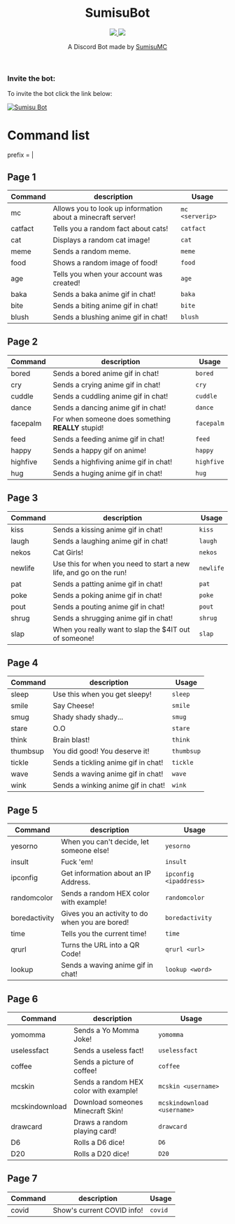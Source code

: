 <h1 align="center">
SumisuBot
</h1>

<p align="center">
  <a href="https://mhm.wtf/SumisuBot">
    <img src="https://healthchecks.io/badge/e4429cbd-b1f2-4564-b38c-ec211a/r6Yn3MA5.svg">
  </a>
  <a href="https://mhm.wtf/SumisuDC">
    <img src="https://img.shields.io/discord/850565832182464532?label=Discord&logo=Discord&logoColor=brightgreen">
  </a>
</p>

<p2 align="center">

A Discord Bot made by [SumisuMC](https://mhm.wtf/SumisuDC)

</p2>



<br />


### Invite the bot:
To invite the bot click the link below:

[![Sumisu Bot](https://img.shields.io/badge/Sumisu%20Bot-Invite-brightgreen)](https://mhm.wtf/SumisuBot)
<br />

# Command list
prefix = |

## Page 1
|	Command	| description	| Usage
|---------------|--------------------|--------------|
| mc <serverip>	|	Allows you to look up information about a minecraft server!	|	`mc <serverip> `	|
| catfact	|	Tells you a random fact about cats!	|	`catfact`	|
| cat	|	Displays a random cat image!	|	`cat`	|
| meme	|	Sends a random meme.	|	`meme`	|
| food	|	Shows a random image of food!	|	`food`	|
| age	|	Tells you when your account was created!	|	`age`	|
| baka	|	Sends a baka anime gif in chat!	|	`baka`	|
| bite	|	Sends a biting anime gif in chat!	|	`bite`	|
| blush	|	Sends a blushing anime gif in chat!	|   `blush`	|

## Page 2
|	Command	| description	| Usage
|---------------|--------------------|--------------|
| bored	|	Sends a bored anime gif in chat!	|	`bored`	|
| cry	|	Sends a crying anime gif in chat!	|	`cry`	|
| cuddle	|	Sends a cuddling anime gif in chat!	|	`cuddle`	|
| dance	|	Sends a dancing anime gif in chat!	|	`dance`	|
| facepalm	|	For when someone does something **REALLY** stupid!	|	`facepalm`	|
| feed	|	Sends a feeding anime gif in chat!	|	`feed`	|
| happy	|	Sends a happy gif on anime!	|	`happy`	|
| highfive	|	Sends a highfiving anime gif in chat!	|	`highfive`	|
| hug	|	Sends a huging anime gif in chat!	|	`hug`	|


## Page 3
|	Command	| description	| Usage
|---------------|--------------------|--------------|
| kiss	|	Sends a kissing anime gif in chat!	|	`kiss`	|
| laugh	|	Sends a laughing anime gif in chat!	|	`laugh`	|
| nekos	|	Cat Girls!	|	`nekos`	|
| newlife	|	Use this for when you need to start a new life, and go on the run!	|	`newlife`	|
| pat	|	Sends a patting anime gif in chat!	|	`pat`	|
| poke	|	Sends a poking anime gif in chat!	|	`poke`	|
| pout	|	Sends a pouting anime gif in chat!	|	`pout`	|
| shrug	|	Sends a shrugging anime gif in chat!	|	`shrug`	|
| slap	|	When you really want to slap the $4IT out of someone!	|	`slap`	|


## Page 4
|	Command	| description	| Usage
|---------------|--------------------|--------------|
| sleep	|	Use this when you get sleepy!	|	`sleep`	|
| smile	|	Say Cheese!	|	`smile`	|
| smug	|	Shady shady shady...	|	`smug`	|
| stare	|	O.O	|	`stare`	|
| think	|	Brain blast!	|	`think`	|
| thumbsup	|	You did good! You deserve it!	|	`thumbsup`	|
| tickle	|	Sends a tickling anime gif in chat!	|	`tickle`	|
| wave	|	Sends a waving anime gif in chat!	|	`wave`	|
| wink	|	Sends a winking anime gif in chat!	|	`wink`	|


## Page 5
|	Command	| description	| Usage
|---------------|--------------------|--------------|
| yesorno	|	When you can't decide, let someone else!	|	`yesorno`	|
| insult	|	Fuck 'em!	|	`insult`	|
| ipconfig <ipaddress>	|	Get information about an IP Address.	|	`ipconfig <ipaddress>`	|
| randomcolor	|	Sends a random HEX color with example!	|	`randomcolor`	|
| boredactivity	|	Gives you an activity to do when you are bored!	|	`boredactivity`	|
| time	|	Tells you the current time!	|	`time`	|
| qrurl <url>	|	Turns the URL into a QR Code!	|	`qrurl <url>`	|
| lookup <word>	|	Sends a waving anime gif in chat!	|	`lookup <word>`	|


## Page 6
|	Command	| description	| Usage
|---------------|--------------------|--------------|
| yomomma	|	Sends a Yo Momma Joke!	|	`yomomma`	|
| uselessfact	|	Sends a useless fact!	|	`uselessfact`	|
| coffee	|	Sends a picture of coffee!	|	`coffee`	|
| mcskin <username>	|	Sends a random HEX color with example!	|	`mcskin <username>`	|
| mcskindownload <username>	|	Download someones Minecraft Skin!	|	`mcskindownload <username>`	|
| drawcard	|	Draws a random playing card!	|	`drawcard`	|
| D6	|	Rolls a D6 dice!	|	`D6`	|
| D20	|	Rolls a D20 dice!	|	`D20`	|


## Page 7
|	Command	| description	| Usage
|---------------|--------------------|--------------|
| covid	|	Show's current COVID info!	|	`covid`	|
